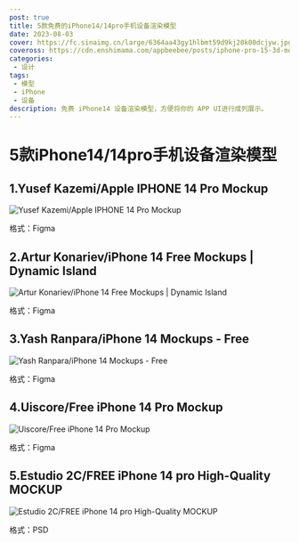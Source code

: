 ```yaml
---
post: true
title: 5款免费的iPhone14/14pro手机设备渲染模型
date: 2023-08-03
cover: https://fc.sinaimg.cn/large/6364aa43gy1hlbmt59d9kj20k00dcjyw.jpg
coveross: https://cdn.enshimama.com/appbeebee/posts/iphone-pro-15-3d-mockups-free.gif
categories:
 - 设计
tags:
 - 模型
 - iPhone
 - 设备
description: 免费 iPhone14 设备渲染模型，方便将你的 APP UI进行成列展示。
---
```

# 5款iPhone14/14pro手机设备渲染模型

## 1.Yusef Kazemi/Apple IPHONE 14 Pro Mockup
![Yusef Kazemi/Apple IPHONE 14 Pro Mockup](https://fc.sinaimg.cn/large/6364aa43gy1hlbiz0wxf7j20k00dcgsc.jpg)

格式：Figma 

<ArticleLink via="post" :work="{
    title: 'Yusef Kazemi/Apple IPHONE 14 Pro Mockup',
    view: 'https://www.figma.com/community/file/1149609863150426337',
    github: '',
    via:'https://dribbble.com/shots/19347489-Apple-IPHONE-14-Pro-Mockup',
    linkpan:'链接: https://pan.baidu.com/s/1NZWW2mJ3bdaMo7okpNjHyw?pwd=pu5d 提取码: pu5d',
    coveross: '',
    beecode: '',
    viewtit: '官方下载',
    wxwords: '',
    }" />


## 2.Artur Konariev/iPhone 14 Free Mockups | Dynamic Island
![Artur Konariev/iPhone 14 Free Mockups | Dynamic Island](https://fc.sinaimg.cn/large/6364aa43gy1hlbiz0wyo0j20k00dcgwh.jpg)

格式：Figma

<ArticleLink via="post" :work="{
    title: 'Artur Konariev/iPhone 14 Free Mockups | Dynamic Island',
    view: 'https://www.figma.com/community/file/1149751350366002562',
    github: '',
    via: 'https://dribbble.com/shots/19335704-iPhone-14-Free-Mockups-Dynamic-Island',
    linkpan:'链接: https://pan.baidu.com/s/1_CGT0SA74uaTfHU2noSUxA?pwd=xs4q 提取码: xs4q',
    coveross: '',
    beecode: '',
    viewtit: '官方下载',
    wxwords: '',
    }" />

## 3.Yash Ranpara/iPhone 14 Mockups - Free
![Yash Ranpara/iPhone 14 Mockups - Free](https://fc.sinaimg.cn/large/6364aa43gy1hlbmlwelx4j20k00dc44l.jpg)

格式：Figma

<ArticleLink via="post" :work="{
    title: 'Yash Ranpara/iPhone 14 Mockups - Free',
    view: 'https://www.figma.com/community/file/1155147792420627111',
    github: '',
    via: 'https://dribbble.com/shots/19479946-iPhone-14-Mockups-Free',
    linkpan:'链接: https://pan.baidu.com/s/1BZhbtIhPl5ErMD2DIG7z7A?pwd=d6d3 提取码: d6d3',
    coveross: '',
    beecode: '',
    viewtit: '官方下载',
    wxwords: '',
    }" />

## 4.Uiscore/Free iPhone 14 Pro Mockup
![Uiscore/Free iPhone 14 Pro Mockup](https://fc.sinaimg.cn/large/6364aa43gy1hlbmt59d9kj20k00dcjyw.jpg)

格式：Figma

<ArticleLink via="post" :work="{
    title: 'Uiscore/Free iPhone 14 Pro Mockup',
    view: 'https://www.figma.com/community/file/1150116885670897326',
    github: '',
    via: 'https://dribbble.com/shots/19353283-Free-iPhone-14-Pro-Mockup',
    linkpan:'链接: https://pan.baidu.com/s/1E7kom5UG95uxgF6K376U0w?pwd=qe33 提取码: qe33',
    coveross: '',
    beecode: '',
    viewtit: '官方下载',
    wxwords: '',
    }" />
    
## 5.Estudio 2C/FREE iPhone 14 pro High-Quality MOCKUP
![Estudio 2C/FREE iPhone 14 pro High-Quality MOCKUP](https://fc.sinaimg.cn/large/6364aa43gy1hlbnxqthh8j20k00dctft.jpg)

格式：PSD

<ArticleLink via="post" :work="{
    title: 'Estudio 2C/FREE iPhone 14 pro High-Quality MOCKUP',
    view: 'https://drive.google.com/drive/folders/1u4NGWr5i1e8Ul9kQTK-vM9f6AXSoB06r',
    github: '',
    via: 'https://www.behance.net/gallery/179844555/FREE-iPhone-14-pro-High-Quality-MOCKUP',
    linkpan:'链接: https://pan.baidu.com/s/1V5FrWqh7eVPzzbArz3Gnog?pwd=axxx 提取码: axxx',
    coveross: '',
    beecode: '',
    viewtit: '官方下载',
    wxwords: '',
    }" />